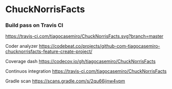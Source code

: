 # ChuckNorrisFacts

### Build pass on Travis CI
https://travis-ci.com/tiagocasemiro/ChuckNorrisFacts.svg?branch=master


Coder analyzer
https://codebeat.co/projects/github-com-tiagocasemiro-chucknorrisfacts-feature-create-project/

Coverage dash
https://codecov.io/gh/tiagocasemiro/ChuckNorrisFacts

Continuos integration
https://travis-ci.com/tiagocasemiro/ChuckNorrisFacts

Gradle scan
https://scans.gradle.com/s/2qu66ijnw4vpm

